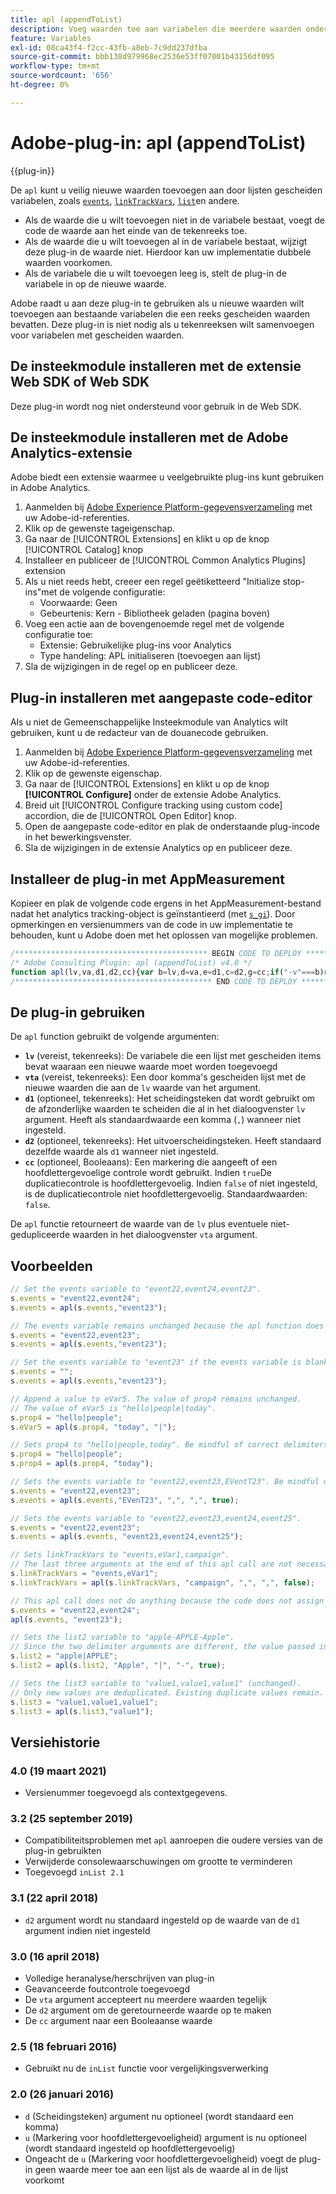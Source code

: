 ```yaml
---
title: apl (appendToList)
description: Voeg waarden toe aan variabelen die meerdere waarden ondersteunen.
feature: Variables
exl-id: 08ca43f4-f2cc-43fb-a8eb-7c9dd237dfba
source-git-commit: bbb138d979968ec2536e53ff07001b43156df095
workflow-type: tm+mt
source-wordcount: '656'
ht-degree: 0%

---
```


# Adobe-plug-in: apl (appendToList)

{{plug-in}}

De `apl` kunt u veilig nieuwe waarden toevoegen aan door lijsten gescheiden variabelen, zoals [`events`](../page-vars/events/events-overview.md), [`linkTrackVars`](../config-vars/linktrackvars.md), [`list`](../page-vars/list.md)en andere.

* Als de waarde die u wilt toevoegen niet in de variabele bestaat, voegt de code de waarde aan het einde van de tekenreeks toe.
* Als de waarde die u wilt toevoegen al in de variabele bestaat, wijzigt deze plug-in de waarde niet. Hierdoor kan uw implementatie dubbele waarden voorkomen.
* Als de variabele die u wilt toevoegen leeg is, stelt de plug-in de variabele in op de nieuwe waarde.

Adobe raadt u aan deze plug-in te gebruiken als u nieuwe waarden wilt toevoegen aan bestaande variabelen die een reeks gescheiden waarden bevatten. Deze plug-in is niet nodig als u tekenreeksen wilt samenvoegen voor variabelen met gescheiden waarden.

## De insteekmodule installeren met de extensie Web SDK of Web SDK

Deze plug-in wordt nog niet ondersteund voor gebruik in de Web SDK.

## De insteekmodule installeren met de Adobe Analytics-extensie

Adobe biedt een extensie waarmee u veelgebruikte plug-ins kunt gebruiken in Adobe Analytics.

1. Aanmelden bij [Adobe Experience Platform-gegevensverzameling](https://experience.adobe.com/data-collection) met uw Adobe-id-referenties.
1. Klik op de gewenste tageigenschap.
1. Ga naar de [!UICONTROL Extensions] en klikt u op de knop [!UICONTROL Catalog] knop
1. Installeer en publiceer de [!UICONTROL Common Analytics Plugins] extension
1. Als u niet reeds hebt, creeer een regel geëtiketteerd &quot;Initialize stop-ins&quot;met de volgende configuratie:
   * Voorwaarde: Geen
   * Gebeurtenis: Kern - Bibliotheek geladen (pagina boven)
1. Voeg een actie aan de bovengenoemde regel met de volgende configuratie toe:
   * Extensie: Gebruikelijke plug-ins voor Analytics
   * Type handeling: APL initialiseren (toevoegen aan lijst)
1. Sla de wijzigingen in de regel op en publiceer deze.

## Plug-in installeren met aangepaste code-editor

Als u niet de Gemeenschappelijke Insteekmodule van Analytics wilt gebruiken, kunt u de redacteur van de douanecode gebruiken.

1. Aanmelden bij [Adobe Experience Platform-gegevensverzameling](https://experience.adobe.com/data-collection) met uw Adobe-id-referenties.
1. Klik op de gewenste eigenschap.
1. Ga naar de [!UICONTROL Extensions] en klikt u op de knop **[!UICONTROL Configure]** onder de extensie Adobe Analytics.
1. Breid uit [!UICONTROL Configure tracking using custom code] accordion, die de [!UICONTROL Open Editor] knop.
1. Open de aangepaste code-editor en plak de onderstaande plug-incode in het bewerkingsvenster.
1. Sla de wijzigingen in de extensie Analytics op en publiceer deze.

## Installeer de plug-in met AppMeasurement

Kopieer en plak de volgende code ergens in het AppMeasurement-bestand nadat het analytics tracking-object is geïnstantieerd (met [`s_gi`](../functions/s-gi.md)). Door opmerkingen en versienummers van de code in uw implementatie te behouden, kunt u Adobe doen met het oplossen van mogelijke problemen.

```js
/******************************************* BEGIN CODE TO DEPLOY *******************************************/
/* Adobe Consulting Plugin: apl (appendToList) v4.0 */
function apl(lv,va,d1,d2,cc){var b=lv,d=va,e=d1,c=d2,g=cc;if("-v"===b)return{plugin:"apl",version:"4.0"};var h=function(){if("undefined"!==typeof window.s_c_il)for(var k=0,b;k<window.s_c_il.length;k++)if(b=window.s_c_il[k],b._c&&"s_c"===b._c)return b}();"undefined"!==typeof h&&(h.contextData.apl="4.0");window.inList=window.inList||function(b,d,c,e){if("string"!==typeof d)return!1;if("string"===typeof b)b=b.split(c||",");else if("object"!==typeof b)return!1;c=0;for(a=b.length;c<a;c++)if(1==e&&d===b[c]||d.toLowerCase()===b[c].toLowerCase())return!0;return!1};if(!b||"string"===typeof b){if("string"!==typeof d||""===d)return b;e=e||",";c=c||e;1==c&&(c=e,g||(g=1));2==c&&1!=g&&(c=e);d=d.split(",");h=d.length;for(var f=0;f<h;f++)window.inList(b,d[f],e,g)||(b=b?b+c+d[f]:d[f])}return b};
/******************************************** END CODE TO DEPLOY ********************************************/
```

## De plug-in gebruiken

De `apl` function gebruikt de volgende argumenten:

* **`lv`** (vereist, tekenreeks): De variabele die een lijst met gescheiden items bevat waaraan een nieuwe waarde moet worden toegevoegd
* **`vta`** (vereist, tekenreeks): Een door komma&#39;s gescheiden lijst met de nieuwe waarden die aan de `lv` waarde van het argument.
* **`d1`** (optioneel, tekenreeks): Het scheidingsteken dat wordt gebruikt om de afzonderlijke waarden te scheiden die al in het dialoogvenster `lv` argument.  Heeft als standaardwaarde een komma (`,`) wanneer niet ingesteld.
* **`d2`** (optioneel, tekenreeks): Het uitvoerscheidingsteken. Heeft standaard dezelfde waarde als `d1` wanneer niet ingesteld.
* **`cc`** (optioneel, Booleaans): Een markering die aangeeft of een hoofdlettergevoelige controle wordt gebruikt. Indien `true`De duplicatiecontrole is hoofdlettergevoelig. Indien `false` of niet ingesteld, is de duplicatiecontrole niet hoofdlettergevoelig. Standaardwaarden: `false`.

De `apl` functie retourneert de waarde van de `lv` plus eventuele niet-gedupliceerde waarden in het dialoogvenster `vta` argument.

## Voorbeelden

```js
// Set the events variable to "event22,event24,event23".
s.events = "event22,event24";
s.events = apl(s.events,"event23");

// The events variable remains unchanged because the apl function does not add duplicate values
s.events = "event22,event23";
s.events = apl(s.events,"event23");

// Set the events variable to "event23" if the events variable is blank
s.events = "";
s.events = apl(s.events,"event23");

// Append a value to eVar5. The value of prop4 remains unchanged.
// The value of eVar5 is "hello|people|today".
s.prop4 = "hello|people";
s.eVar5 = apl(s.prop4, "today", "|");

// Sets prop4 to "hello|people,today". Be mindful of correct delimiters!
s.prop4 = "hello|people";
s.prop4 = apl(s.prop4, "today");

// Sets the events variable to "event22,event23,EVentT23". Be mindful of capitalization when using the cc argument!
s.events = "event22,event23";
s.events = apl(s.events,"EVenT23", ",", ",", true);

// Sets the events variable to "event22,event23,event24,event25".
s.events = "event22,event23";
s.events = apl(s.events, "event23,event24,event25");

// Sets linkTrackVars to "events,eVar1,campaign".
// The last three arguments at the end of this apl call are not necessary because they match the default argument values.
s.linkTrackVars = "events,eVar1";
s.linkTrackVars = apl(s.linkTrackVars, "campaign", ",", ",", false);

// This apl call does not do anything because the code does not assign the returned value to a variable.
s.events = "event22,event24";
apl(s.events, "event23");

// Sets the list2 variable to "apple-APPLE-Apple".
// Since the two delimiter arguments are different, the value passed in is delimited by "|", then joined together by "-".
s.list2 = "apple|APPLE";
s.list2 = apl(s.list2, "Apple", "|", "-", true);

// Sets the list3 variable to "value1,value1,value1" (unchanged).
// Only new values are deduplicated. Existing duplicate values remain.
s.list3 = "value1,value1,value1";
s.list3 = apl(s.list3,"value1");
```

## Versiehistorie

### 4.0 (19 maart 2021)

* Versienummer toegevoegd als contextgegevens.

### 3.2 (25 september 2019)

* Compatibiliteitsproblemen met `apl` aanroepen die oudere versies van de plug-in gebruikten
* Verwijderde consolewaarschuwingen om grootte te verminderen
* Toegevoegd `inList 2.1`

### 3.1 (22 april 2018)

* `d2` argument wordt nu standaard ingesteld op de waarde van de `d1` argument indien niet ingesteld

### 3.0 (16 april 2018)

* Volledige heranalyse/herschrijven van plug-in
* Geavanceerde foutcontrole toegevoegd
* De `vta` argument accepteert nu meerdere waarden tegelijk
* De `d2` argument om de geretourneerde waarde op te maken
* De `cc` argument naar een Booleaanse waarde

### 2.5 (18 februari 2016)

* Gebruikt nu de `inList` functie voor vergelijkingsverwerking

### 2.0 (26 januari 2016)

* `d` (Scheidingsteken) argument nu optioneel (wordt standaard een komma)
* `u` (Markering voor hoofdlettergevoeligheid) argument is nu optioneel (wordt standaard ingesteld op hoofdlettergevoelig)
* Ongeacht de `u` (Markering voor hoofdlettergevoeligheid) voegt de plug-in geen waarde meer toe aan een lijst als de waarde al in de lijst voorkomt
